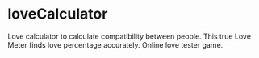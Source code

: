 # loveCalculator
Love calculator to calculate compatibility between people. This true Love Meter finds love percentage accurately. Online love tester game.
